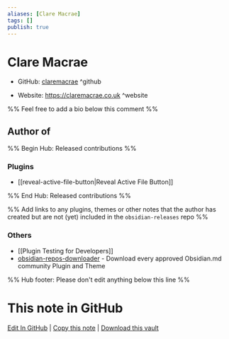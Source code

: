 ```yaml
---
aliases: [Clare Macrae]
tags: []
publish: true
---
```


# Clare Macrae

- GitHub: [claremacrae](https://github.com/claremacrae/) ^github
<!-- - Discord: `@` ^discord-->
- Website: <https://claremacrae.co.uk> ^website
<!-- - [[Publish sites|Publish site]]: <https://> ^publish-->

%% Feel free to add a bio below this comment %%

## Author of

%% Begin Hub: Released contributions %%

### Plugins

- [[reveal-active-file-button|Reveal Active File Button]]

%% End Hub: Released contributions %%

%% Add links to any plugins, themes or other notes that the author has created but are not (yet) included in the `obsidian-releases` repo %%

<!--
### Unlisted plugins
-->

### Others

- [[Plugin Testing for Developers]]
- [obsidian-repos-downloader](https://github.com/claremacrae/obsidian-repos-downloader) - Download every approved Obsidian.md community Plugin and Theme

<!--
## Sponsor this author
-->

<!-- - [[GitHub sponsors]]: [Sponsor @claremacrae on GitHub Sponsors](https://github.com/sponsors/claremacrae) ^github-sponsor-->
<!-- - [[Buy me a coffee]]: <https://> ^buy-me-a-coffee-->
<!-- - [[PayPal]]: <https://> ^paypal-->
<!-- - [[Patreon]]: <https://> ^patreon-->

<!--
## Follow this author
-->

<!-- - [[YouTube Channels|On YouTube]]: <https://> ^youtube-->
<!-- - Twitter: <https://> ^twitter-->
<!-- - ... -->

%% Hub footer: Please don't edit anything below this line %%

# This note in GitHub

<span class="git-footer">[Edit In GitHub](https://github.dev/obsidian-community/obsidian-hub/blob/main/01%20-%20Community/People/claremacrae.md "git-hub-edit-note") | [Copy this note](https://raw.githubusercontent.com/obsidian-community/obsidian-hub/main/01%20-%20Community/People/claremacrae.md "git-hub-copy-note") | [Download this vault](https://github.com/obsidian-community/obsidian-hub/archive/refs/heads/main.zip "git-hub-download-vault") </span>
